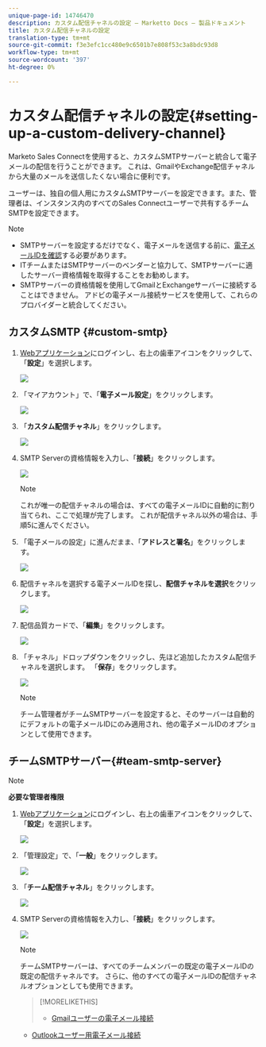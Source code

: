 ```yaml
---
unique-page-id: 14746470
description: カスタム配信チャネルの設定 — Marketto Docs — 製品ドキュメント
title: カスタム配信チャネルの設定
translation-type: tm+mt
source-git-commit: f3e3efc1cc480e9c6501b7e808f53c3a8bdc93d8
workflow-type: tm+mt
source-wordcount: '397'
ht-degree: 0%

---
```



# カスタム配信チャネルの設定{#setting-up-a-custom-delivery-channel}

Marketo Sales Connectを使用すると、カスタムSMTPサーバーと統合して電子メールの配信を行うことができます。 これは、GmailやExchange配信チャネルから大量のメールを送信したくない場合に便利です。

ユーザーは、独自の個人用にカスタムSMTPサーバーを設定できます。また、管理者は、インスタンス内のすべてのSales Connectユーザーで共有するチームSMTPを設定できます。

>[!NOTE]
>
>* SMTPサーバーを設定するだけでなく、電子メールを送信する前に、[電子メールIDを確認](/help/marketo/product-docs/marketo-sales-connect/getting-started/email-settings/verify-your-email.md)する必要があります。
>* ITチームまたはSMTPサーバーのベンダーと協力して、SMTPサーバーに適したサーバー資格情報を取得することをお勧めします。
>* SMTPサーバーの資格情報を使用してGmailとExchangeサーバーに接続することはできません。 アドビの電子メール接続サービスを使用して、これらのプロバイダーと統合してください。


## カスタムSMTP {#custom-smtp}

1. [Webアプリケーション](https://toutapp.com/login)にログインし、右上の歯車アイコンをクリックして、「**設定**」を選択します。

   ![](assets/setting-up-a-custom-delivery-channel-1.png)

1. 「マイアカウント」で、「**電子メール設定**」をクリックします。

   ![](assets/setting-up-a-custom-delivery-channel-2.png)

1. 「**カスタム配信チャネル**」をクリックします。

   ![](assets/setting-up-a-custom-delivery-channel-3.png)

1. SMTP Serverの資格情報を入力し、「**接続**」をクリックします。

   ![](assets/setting-up-a-custom-delivery-channel-4.png)

   >[!NOTE]
   >
   >これが唯一の配信チャネルの場合は、すべての電子メールIDに自動的に割り当てられ、ここで処理が完了します。 これが配信チャネル以外の場合は、手順5に進んでください。

1. 「電子メールの設定」に進んだまま、「**アドレスと署名**」をクリックします。

   ![](assets/setting-up-a-custom-delivery-channel-5.png)

1. 配信チャネルを選択する電子メールIDを探し、**配信チャネルを選択**&#x200B;をクリックします。

   ![](assets/setting-up-a-custom-delivery-channel-6.png)

1. 配信品質カードで、「**編集**」をクリックします。

   ![](assets/setting-up-a-custom-delivery-channel-7.png)

1. 「チャネル」ドロップダウンをクリックし、先ほど追加したカスタム配信チャネルを選択します。 「**保存**」をクリックします。

   ![](assets/setting-up-a-custom-delivery-channel-8.png)

   >[!NOTE]
   >
   >チーム管理者がチームSMTPサーバーを設定すると、そのサーバーは自動的にデフォルトの電子メールIDにのみ適用され、他の電子メールIDのオプションとして使用できます。

## チームSMTPサーバー{#team-smtp-server}

>[!NOTE]
>
>**必要な管理者権限**

1. [Webアプリケーション](https://toutapp.com/login)にログインし、右上の歯車アイコンをクリックして、「**設定**」を選択します。

   ![](assets/setting-up-a-custom-delivery-channel-9.png)

1. 「管理設定」で、「**一般**」をクリックします。

   ![](assets/setting-up-a-custom-delivery-channel-10.png)

1. 「**チーム配信チャネル**」をクリックします。

   ![](assets/setting-up-a-custom-delivery-channel-11.png)

1. SMTP Serverの資格情報を入力し、「**接続**」をクリックします。

   ![](assets/setting-up-a-custom-delivery-channel-12.png)

   >[!NOTE]
   >
   >チームSMTPサーバーは、すべてのチームメンバーの既定の電子メールIDの既定の配信チャネルです。 さらに、他のすべての電子メールIDの配信チャネルオプションとしても使用できます。

   >[!MORELIKETHIS]
   >
   >* [Gmailユーザーの電子メール接続](/help/marketo/product-docs/marketo-sales-connect/email-plugins/gmail/email-connection-for-gmail-users.md)
      >
      >
   * [Outlookユーザー用電子メール接続](/help/marketo/product-docs/marketo-sales-connect/email-plugins/msc-for-outlook/email-connection-for-outlook-users.md)

